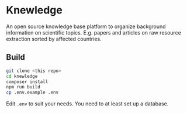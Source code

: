 # Knewledge

An open source knowledge base platform to organize background information on scientific topics. E.g. papers and articles on raw resource extraction sorted by affected countries.

## Build

```bash
git clone <this repo>
cd knewledge
composer install
npm run build
cp .env.example .env
```

Edit `.env` to suit your needs. You need to at least set up a database.
